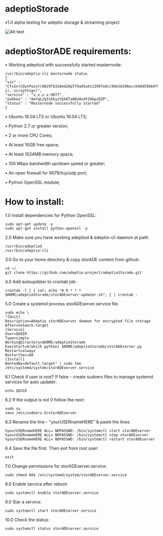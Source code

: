 # adeptioStorade
v1.0 alpha testing for adeptio storage & streaming project

![Alt text](https://blog.adeptio.cc/wp-content/uploads/2018/11/Selection_105.png)

# adeptioStorADE requirements:

• Working adeptiod with successfully started masternode:

    /usr/bin/adeptio-cli masternode status
    {
    "vin" : "CTxIn(COutPoint(0029f8310ed20qff9a45a411399fedcc99e56396ecc640d59664f9bf92f272c0, 1), scriptSig=)",
    "service" : "x.x.x.x:9077",
    "pubkey" : "AaYqL2q3iKkyzYpk8Ta88nAxdYZ4kpzQZP",
    "status" : "Masternode successfully started"
    }

• Ubuntu 16.04 LTS or Ubuntu 18.04 LTS;

• Python 2.7 or greater version;

• 2 or more CPU Cores;

• At least 10GB free space;

• At least 1024MB memory space;

• 100 Mbps bandwidth up/down speed or greater;

• An open firewall for 9079/tcp/udp port;

• Python OpenSSL module;

# How to install:

1.0 Install dependencies for Python OpenSSL:

    sudo apt-get update -y
    sudo apt-get install python-openssl -y

2.0 Make sure you have working adeptiod & adeptio-cli daemon at path:

    /usr/bin/adeptiod
    /usr/bin/adeptio-cli

3.0 Go to your home directory & copy storADE content from github:

    cd ~/
    git clone https://github.com/adeptio-project/adeptioStorade.git

4.0 Add autoupdater to crontab job:

    crontab -l | { cat; echo "0 0 * * * $HOME/adeptioStorade/storADEserver-updater.sh"; } | crontab -

5.0 Create a systemd process storADEserver.service file

    sudo echo \
    "[Unit]
    Description=Adeptio storADEserver daemon for encrypted file storage
    After=network.target
    [Service]
    User=$USER
    Type=simple
    WorkingDirectory=$HOME/adeptioStorade
    ExecStart=$(which python) $HOME/adeptioStorade/storADEserver.py
    Restart=always
    RestartSec=60
    [Install]
    WantedBy=default.target" | sudo tee /etc/systemd/system/storADEserver.service

6.1 Check if user is root? If false - create sudoers files to manage systemd services for auto updater:

    echo $EUID

6.2 If the output is not 0 follow the next:

    sudo su
    nano /etc/sudoers.d/storADEserver

6.3 Rename the line - "yourUSERnameHERE" & paste the lines:
    
    %yourUSERnameHERE ALL= NOPASSWD: /bin/systemctl start storADEserver
    %yourUSERnameHERE ALL= NOPASSWD: /bin/systemctl stop storADEserver
    %yourUSERnameHERE ALL= NOPASSWD: /bin/systemctl restart storADEserver

6.4 Save the file first. Then exit from root user:

    exit

7.0 Change permissions for storADEserver.service:

    sudo chmod 664 /etc/systemd/system/storADEserver.service

8.0 Enable service after reboot:

    sudo systemctl enable storADEserver.service

9.0 Star a service:

    sudo systemctl start storADEserver.service

10.0 Check the status:

    sudo systemctl status storADEserver.service
